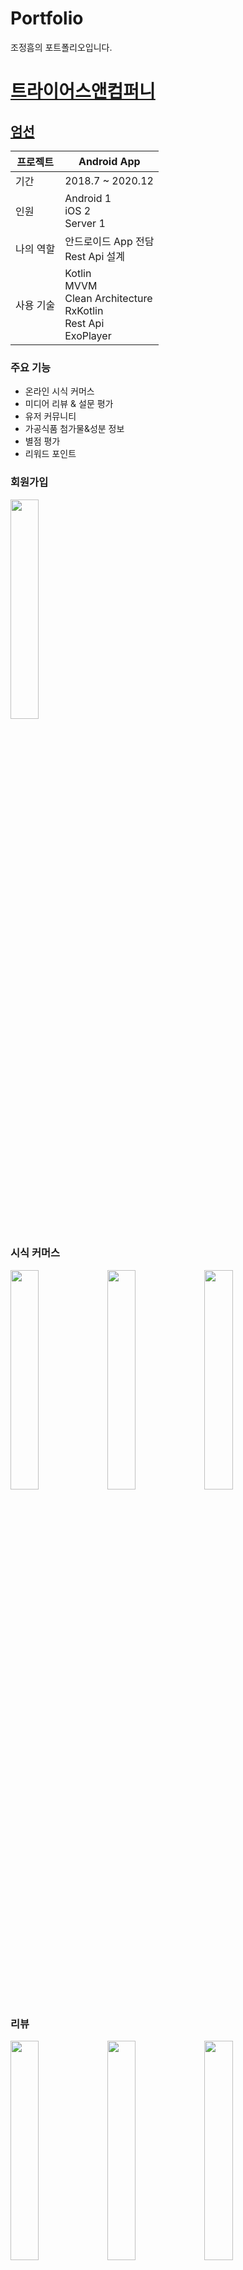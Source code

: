 # Portfolio

조정흠의 포트폴리오입니다.

# [트라이어스앤컴퍼니](http://umsun.co.kr/)

## [엄선](https://play.google.com/store/apps/details?id=com.umsun.application)

프로젝트 | Android App
--- | ---
기간 | 2018.7 ~ 2020.12
인원 | Android 1 </br> iOS 2 </br> Server 1
나의 역할 | 안드로이드 App 전담 </br> Rest Api 설계 </br>
사용 기술 | Kotlin </br> MVVM </br> Clean Architecture </br> RxKotlin </br> Rest Api </br> ExoPlayer

### 주요 기능

- 온라인 시식 커머스
- 미디어 리뷰 & 설문 평가
- 유저 커뮤니티
- 가공식품 첨가물&성분 정보
- 별점 평가
- 리워드 포인트

### 회원가입

<img src="https://github.com/becooni/Portfoilo/blob/main/video/umsun_join.mp4" width="30%">

### 시식 커머스

<div>

  <img src="https://github.com/becooni/Portfoilo/blob/main/video/umsun_sample_list.gif" width="30%">

  <img src="https://github.com/becooni/Portfoilo/blob/main/video/umsun_sample_request.gif" width="30%" style="margin-left: 0px;">

  <img src="https://github.com/becooni/Portfoilo/blob/main/video/umsun_mysamples.gif" width="30%" style="margin-left: 0px;">

</div>

### 리뷰

<div>

  <img src="https://github.com/becooni/Portfoilo/blob/main/video/umsun_review_write.gif" width="30%">

  <img src="https://github.com/becooni/Portfoilo/blob/main/video/umsun_review_list.gif" width="30%" style="margin-left: 0px;">

  <img src="https://github.com/becooni/Portfoilo/blob/main/video/umsun_review_item.gif" width="30%" style="margin-left: 0px;">

</div>

### 식품 정보

